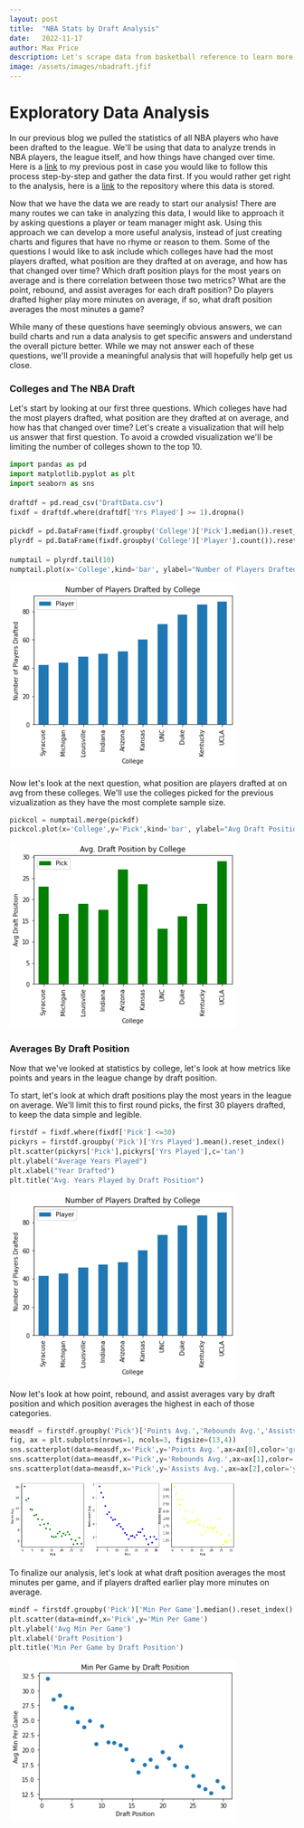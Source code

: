 ```yaml
---
layout: post
title:  "NBA Stats by Draft Analysis"
date:   2022-11-17
author: Max Price
description: Let's scrape data from basketball reference to learn more about NBA franchises.
image: /assets/images/nbadraft.jfif
---
```


# Exploratory Data Analysis

In our previous blog we pulled the statistics of all NBA players who have been drafted to the league. We'll be using that data to analyze trends in NBA players, the league itself, and how things have changed over time. Here is a [link](https://maxsprice.github.io/stat386-projects/2022/10/18/blog2.html) to my previous post in case you would like to follow this process step-by-step and gather the data first. If you would rather get right to the analysis, here is a [link](https://github.com/maxsprice/WebScraping.git) to the repository where this data is stored.

Now that we have the data we are ready to start our analysis! There are many routes we can take in analyzing this data, I would like to approach it by asking questions a player or team manager might ask. Using this approach we can develop a more useful analysis, instead of just creating charts and figures that have no rhyme or reason to them. Some of the questions I would like to ask include which colleges have had the most players drafted, what position are they drafted at on average, and how has that changed over time? Which draft position plays for the most years on average and is there correlation between those two metrics? What are the point, rebound, and assist averages for each draft position? Do players drafted higher play more minutes on average, if so, what draft position averages the most minutes a game?

While many of these questions have seemingly obvious answers, we can build charts and run a data analysis to get specific answers and understand the overall picture better. While we may not answer each of these questions, we'll provide a meaningful analysis that will hopefully help get us close.


### Colleges and The NBA Draft

Let's start by looking at our first three questions. Which colleges have had the most players drafted, what position are they drafted at on average, and how has that changed over time?
Let's create a visualization that will help us answer that first question. To avoid a crowded visualization we'll be limiting the number of colleges shown to the top 10.

```python
import pandas as pd
import matplotlib.pyplot as plt
import seaborn as sns

draftdf = pd.read_csv("DraftData.csv")
fixdf = draftdf.where(draftdf['Yrs Played'] >= 1).dropna()

pickdf = pd.DataFrame(fixdf.groupby('College')['Pick'].median()).reset_index().sort_values(by='Pick')
plyrdf = pd.DataFrame(fixdf.groupby('College')['Player'].count()).reset_index().sort_values(by='Player')

numptail = plyrdf.tail(10)
numptail.plot(x='College',kind='bar', ylabel="Number of Players Drafted",title="Number of Players Drafted by College")
```
<img src="https://raw.githubusercontent.com/maxsprice/stat386-projects/main/assets/images/Num_Draft_College.png" alt="" style="width:400px;"/>

Now let's look at the next question, what position are players drafted at on avg from these colleges. We'll use the colleges picked for the previous vizualization as they have the most complete sample size.

```python
pickcol = numptail.merge(pickdf)
pickcol.plot(x='College',y='Pick',kind='bar', ylabel="Avg Draft Position",title='Avg. Draft Position by College',color='green')
```
<img src="https://raw.githubusercontent.com/maxsprice/stat386-projects/main/assets/images/Avg_Dpos_College.png" alt="" style="width:400px;"/>

### Averages By Draft Position

Now that we've looked at statistics by college, let's look at how metrics like points and years in the league change by draft position.

To start, let's look at which draft positions play the most years in the league on average. We'll limit this to first round picks, the first 30 players drafted, to keep the data simple and legible.

```python
firstdf = fixdf.where(fixdf['Pick'] <=30)
pickyrs = firstdf.groupby('Pick')['Yrs Played'].mean().reset_index()
plt.scatter(pickyrs['Pick'],pickyrs['Yrs Played'],c='tan')
plt.ylabel("Average Years Played")
plt.xlabel("Year Drafted")
plt.title("Avg. Years Played by Draft Position")
```
<img src="https://raw.githubusercontent.com/maxsprice/stat386-projects/main/assets/images/Num_Draft_College.png" alt="" style="width:400px;"/>

Now let's look at how point, rebound, and assist averages vary by draft position and which position averages the highest in each of those categories.

```python
measdf = firstdf.groupby('Pick')['Points Avg.','Rebounds Avg.','Assists Avg.'].mean().reset_index()
fig, ax = plt.subplots(nrows=1, ncols=3, figsize=(13,4))
sns.scatterplot(data=measdf,x='Pick',y='Points Avg.',ax=ax[0],color='green')
sns.scatterplot(data=measdf,x='Pick',y='Rebounds Avg.',ax=ax[1],color='blue')
sns.scatterplot(data=measdf,x='Pick',y='Assists Avg.',ax=ax[2],color='yellow')
```
<img src="https://raw.githubusercontent.com/maxsprice/stat386-projects/main/assets/images/Measure_Avgs_Draftp.png" alt="" style="width:400px;"/>

To finalize our analysis, let's look at what draft position averages the most minutes per game, and if players drafted earlier play more minutes on average.

```python
mindf = firstdf.groupby('Pick')['Min Per Game'].median().reset_index()
plt.scatter(data=mindf,x='Pick',y='Min Per Game')
plt.ylabel('Avg Min Per Game')
plt.xlabel('Draft Position')
plt.title('Min Per Game by Draft Position')
```
<img src="https://raw.githubusercontent.com/maxsprice/stat386-projects/main/assets/images/Min_PG_Draftp.png" alt="" style="width:400px;"/>
